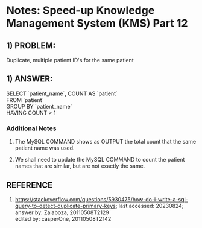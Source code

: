 # Notes: Speed-up Knowledge Management System (KMS) Part 12

## 1) PROBLEM:

Duplicate, multiple patient ID's for the same patient

## 1) ANSWER:

SELECT \`patient_name\`, COUNT AS \`patient\`<br/>
FROM \`patient\`<br/>
GROUP BY \`patient_name\`<br/>
HAVING COUNT > 1

### Additional Notes

1) The MySQL COMMAND shows as OUTPUT the total count that the same patient name was used.

2) We shall need to update the MySQL COMMAND to count the patient names that are similar, but are not exactly the same.

## REFERENCE

1) https://stackoverflow.com/questions/5930475/how-do-i-write-a-sql-query-to-detect-duplicate-primary-keys; last accessed: 20230824;<br/>
answer by: Zalaboza, 20110508T2129<br/>
edited by: casperOne, 20110508T2142

